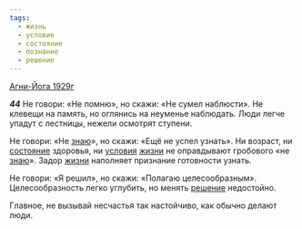 ```yaml
---
tags:
  - жизнь
  - условие
  - состояние
  - познание
  - решение
---
```


[Агни-Йога 1929г](/agni/1929)

___44___
Не говори: «Не помню», но скажи: «Не сумел наблюсти». Не клевещи на память, но оглянись на неуменье наблюдать. Люди легче упадут с лестницы, нежели осмотрят ступени.   

Не говори: «Не [знаю](/tag/#познание)», но скажи: «Ещё не успел узнать». Ни возраст, ни [состояние](/tag/#состояние) здоровья, ни [условия](/tag/#условие) [жизни](/tag/#жизнь) не оправдывают гробового «не [знаю](/tag/#познание)». Задор [жизни](/tag/#жизнь) наполняет признание готовности узнать.   

Не говори: «Я решил», но скажи: «Полагаю целесообразным». Целесообразность легко углубить, но менять [решение](/tag/#решение) недостойно.   

Главное, не вызывай несчастья так настойчиво, как обычно делают люди.